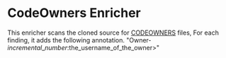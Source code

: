 # CodeOwners Enricher

This enricher scans the cloned source for
[CODEOWNERS](https://docs.github.com/en/repositories/managing-your-repositorys-settings-and-features/customizing-your-repository/about-code-owners)
files, For each finding, it adds the following annotation.
"Owner-$incremental\_number:$the\_username\_of\_the\_owner>"
